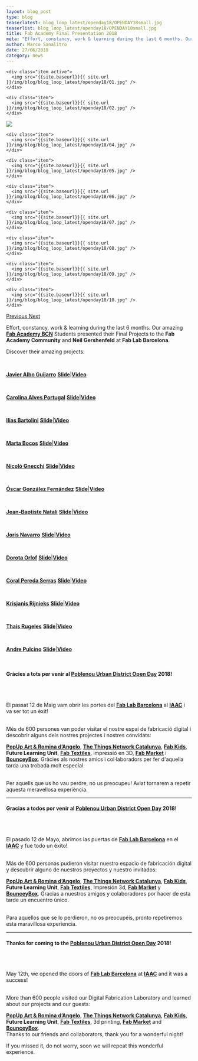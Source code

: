 ```yaml
---
layout: blog_post
type: blog
teaserlatest: blog_loop_latest/openday18/OPENDAY18small.jpg
teaserlist: blog_loop_latest/openday18/OPENDAY18small.jpg
title: Fab Academy Final Presentation 2018
meta: "Effort, constancy, work & learning during the last 6 months. Our Students presented their Final Projects to the Fab Academy Community and Neil Gershenfeld at Fab Lab Barcelona."
author: Marco Sanalitro
date: 27/06/2018 
category: news
---
```


<!--<img src= "http://www.fablabbcn.org/img/blog/blog_loop_latest/openday17/openday171.jpg" align="middle"> 
<br>



<!----- Image Slider ----------------------------- Image Slider -------------->


<div id="carousel-example-generic" class="carousel slide" data-ride="carousel">

<!--------------- Wrapper for slides --------------->

  <div class="carousel-inner" role="listbox">
   
    <div class="item active">
      <img src="{{site.baseurl}}{{ site.url }}/img/blog/blog_loop_latest/openday18/01.jpg" />
    </div>
    
    <div class="item">
      <img src="{{site.baseurl}}{{ site.url }}/img/blog/blog_loop_latest/openday18/02.jpg" />
    </div>

  <div class="item">
      <img src="{{site.baseurl}}{{ site.url }}/img/blog/blog_loop_latest/openday18/03.jpg" />
    </div>
    
    <div class="item">
      <img src="{{site.baseurl}}{{ site.url }}/img/blog/blog_loop_latest/openday18/04.jpg" />
    </div>
    
    <div class="item">
      <img src="{{site.baseurl}}{{ site.url }}/img/blog/blog_loop_latest/openday18/05.jpg" />
    </div>
    
    <div class="item">
      <img src="{{site.baseurl}}{{ site.url }}/img/blog/blog_loop_latest/openday18/06.jpg" />
    </div>
    
    <div class="item">
      <img src="{{site.baseurl}}{{ site.url }}/img/blog/blog_loop_latest/openday18/07.jpg" />
    </div>
    
    <div class="item">
      <img src="{{site.baseurl}}{{ site.url }}/img/blog/blog_loop_latest/openday18/08.jpg" />
    </div>
    
    <div class="item">
      <img src="{{site.baseurl}}{{ site.url }}/img/blog/blog_loop_latest/openday18/09.jpg" />
    </div>
    
    <div class="item">
      <img src="{{site.baseurl}}{{ site.url }}/img/blog/blog_loop_latest/openday18/10.jpg" />
    </div>
</div>

<!-------------------- Controls --------------------->

  <a class="left carousel-control" href="#carousel-example-generic" role="button" data-slide="prev">
    <span class="glyphicon glyphicon-chevron-left" aria-hidden="true"></span>
    <span class="sr-only">Previous</span>
  </a>
  <a class="right carousel-control" href="#carousel-example-generic" role="button" data-slide="next">
    <span class="glyphicon glyphicon-chevron-right" aria-hidden="true"></span>
    <span class="sr-only">Next</span>
  </a>
</div>


<p>Effort, constancy, work & learning during the last 6 months. Our amazing <strong><a href="http://fabacademy.org/2018/labs/barcelona/students/javier-alboguijarro/">Fab Academy BCN</a></strong> Students presented their Final Projects to the <strong>Fab Academy Community</strong> and <strong>Neil Gershenfeld</strong> at <strong>Fab Lab Barcelona</strong>.</p> 

<p>Discover their amazing projects:</p>
<br>
<p><strong><a href="http://fabacademy.org/2018/labs/barcelona/students/javier-alboguijarro/">Javier Albo Guijarro</a></strong> <strong><a href="http://fabacademy.org//2018/labs/barcelona/students/javier-alboguijarro/presentation.png">Slide</a></strong>|<strong><a href="http://fabacademy.org//2018/labs/barcelona/students/javier-alboguijarro/presentation.mp4">Video</a></strong></p>
<br>
<p><strong><a href="http://fabacademy.org/2018/labs/barcelona/students/carolina-alvesportugal/">Carolina Alves Portugal</a></strong> <strong><a href="http://fabacademy.org//2018/labs/barcelona/students/carolina-alvesportugal/presentation.png">Slide</a></strong>|<strong><a href="http://fabacademy.org//2018/labs/barcelona/students/carolina-alvesportugal/presentation.mp4">Video</a></strong></p>
<br>
<p><strong><a href="http://fabacademy.org/2018/labs/barcelona/students/ilias-bartolini/">Ilias Bartolini</a></strong> <strong><a href="http://fabacademy.org//2018/labs/barcelona/students/ilias-bartolini/presentation.png">Slide</a></strong>|<strong><a href="http://fabacademy.org//2018/labs/barcelona/students/ilias-bartolini/presentation.mp4">Video</a></strong></p>
<br>
<p><strong><a href="http://fabacademy.org/2018/labs/barcelona/students/marta-bocos/">Marta Bocos</a></strong> <strong><a href="http://fabacademy.org//2018/labs/barcelona/students/marta-bocos/presentation.png">Slide</a></strong>|<strong><a href="http://fabacademy.org//2018/labs/barcelona/students/marta-bocos/presentation.mp4">Video</a></strong></p>
<br>
<p><strong><a href="http://fabacademy.org/2018/labs/barcelona/students/nicolo-gnecchi/">Nicolò Gnecchi</a></strong> <strong><a href="http://fabacademy.org//2018/labs/barcelona/students/nicolo-gnecchi/presentation.png">Slide</a></strong>|<strong><a href="http://fabacademy.org//2018/labs/barcelona/students/nicolo-gnecchi/presentation.mp4">Video</a></strong></p>
<br>
<p><strong><a href="http://fabacademy.org/2018/labs/barcelona/students/oscar-gonzalezfernandez/">Óscar González Fernández</a></strong> <strong><a href="http://fabacademy.org//2018/labs/barcelona/students/oscar-gonzalezfernandez/presentation.png">Slide</a></strong>|<strong><a href="http://fabacademy.org//2018/labs/barcelona/students/oscar-gonzalezfernandez/presentation.mp4">Video</a></strong></p>
<br>
<p><strong><a href="http://fabacademy.org/2018/labs/barcelona/students/jeanbaptiste-natali/">Jean-Baptiste Natali</a></strong> <strong><a href="http://fabacademy.org//2018/labs/barcelona/students/jeanbaptiste-natali/presentation.png">Slide</a></strong>|<strong><a href="http://fabacademy.org//2018/labs/barcelona/students/jeanbaptiste-natali/presentation.mp4">Video</a></strong></p>
<br>
<p><strong><a href="http://fabacademy.org/2018/labs/barcelona/students/joris-navarro/">Joris Navarro</a></strong> <strong><a href="http://fabacademy.org//2018/labs/barcelona/students/joris-navarro/presentation.png">Slide</a></strong>|<strong><a href="http://fabacademy.org//2018/labs/barcelona/students/joris-navarro/presentation.mp4">Video</a></strong></p>
<br>
<p><strong><a href="http://fabacademy.org/2018/labs/barcelona/students/dorota-orlof/">Dorota Orlof</a></strong> <strong><a href="http://fabacademy.org//2018/labs/barcelona/students/dorota-orlof/presentation.png">Slide</a></strong>|<strong><a href="http://fabacademy.org//2018/labs/barcelona/students/dorota-orlof/presentation.mp4">Video</a></strong></p>
<br>
<p><strong><a href="http://fabacademy.org/2018/labs/barcelona/students/coral-peredaserras/">Coral Pereda Serras</a></strong> <strong><a href="http://fabacademy.org//2018/labs/barcelona/students/coral-peredaserras/presentation.png">Slide</a></strong>|<strong><a href="http://fabacademy.org//2018/labs/barcelona/students/coral-peredaserras/presentation.mp4">Video</a></strong></p>
<br>
<p><strong><a href="http://fabacademy.org/2018/labs/barcelona/students/krisjanis-rijnieks/">Krisjanis Rijnieks</a></strong> <strong><a href="http://fabacademy.org//2018/labs/barcelona/students/krisjanis-rijnieks/presentation.png">Slide</a></strong>|<strong><a href="http://fabacademy.org//2018/labs/barcelona/students/krisjanis-rijnieks/presentation.mp4">Video</a></strong></p>
<br>
<p><strong><a href="http://fabacademy.org/2018/labs/barcelona/students/thais-rugeles/">Thais Rugeles</a></strong> <strong><a href="http://fabacademy.org//2018/labs/barcelona/students/thais-rugeles/presentation.png">Slide</a></strong>|<strong><a href="http://fabacademy.org//2018/labs/falabdeusto/students/javier-vicente/presentation.mp4">Video</a></strong></p>
<br>
<p><strong><a href="http://fabacademy.org/2018/labs/barcelona/students/andreluis-pulcinodefreitas/">Andre Pulcino</a></strong> <strong><a href="http://fabacademy.org//2018/labs/barcelona/students/andreluis-pulcinodefreitas/presentation.png">Slide</a></strong>|<strong><a href="http://fabacademy.org//2018/labs/barcelona/students/andreluis-pulcinodefreitas/presentation.mp4">Video</a></strong></p>
<br>




<p><h4>Gràcies a tots per venir al <strong><a href="http://www.poblenouurbandistrict.com">Poblenou Urban District Open Day</a></strong> 2018!</h4><br><br>

El passat 12 de Maig vam obrir les portes del <strong><a href="http://fablabbcn.org/">Fab Lab Barcelona</a></strong> al <strong><a href="https://iaac.net/">IAAC</a></strong> i va ser tot un èxit!<br><br>

Més de 600 persones van poder visitar el nostre espai de fabricació digital i descobrir alguns dels nostres projectes i nostres convidats: 

<strong><a href="http://www.popupart.es/2018/05/08/popup-art-presenta-modo-subjuntivo-en-el-open-day-de-poblenou/">PopUp Art & Romina d’Angelo</a></strong>, <strong><a href="https://www.thethingsnetwork.org/community/barcelona/">The Things Network Catalunya</a></strong>, <strong><a href="http://kids.fablabbcn.org/">Fab Kids</a></strong>, <strong>Future Learning Unit</strong>, <strong><a href="http://fabtextiles.org/">Fab Textiles</a></strong>, impressió en 3D, <strong><a href="http://market.fablabs.io/">Fab Market</a></strong> i <strong><a href="https://www.facebook.com/bounceybox/">BounceyBox</a></strong>. Gràcies als nostres amics i col·laboradors per fer d'aquella tarda una trobada molt especial.<br><br></p>

<p>Per aquells que us ho vau perdre, no us preocupeu! Aviat tornarem a repetir aquesta meravellosa experiència.<br></p>

______

<p><h4>Gracias a todos por venir al <strong><a href="http://www.poblenouurbandistrict.com">Poblenou Urban District Open Day</a></strong> 2018!</h4><br><br>

El pasado 12 de Mayo, abrimos las puertas de <strong><a href="http://fablabbcn.org/">Fab Lab Barcelona</a></strong> en el <strong><a href="https://iaac.net/">IAAC</a></strong> y fue todo un éxito!<br><br>

Más de 600 personas pudieron visitar nuestro espacio de fabricación digital y descubrir alguno de nuestros proyectos y nuestro invitados: 

<strong><a href="http://www.popupart.es/2018/05/08/popup-art-presenta-modo-subjuntivo-en-el-open-day-de-poblenou/">PopUp Art & Romina d’Angelo</a></strong>, <strong><a href="https://www.thethingsnetwork.org/community/barcelona/">The Things Network Catalunya</a></strong>, <strong><a href="http://kids.fablabbcn.org/">Fab Kids</a></strong>, <strong>Future Learning Unit</strong>, <strong><a href="http://fabtextiles.org/">Fab Textiles</a></strong>, Impresión 3d, <strong><a href="http://market.fablabs.io/">Fab Market</a></strong> y <strong><a href="https://www.facebook.com/bounceybox/">BounceyBox</a></strong>. Gracias a nuestros amigos y colaboradores por hacer de esta tarde un encuentro único.<br><br></p>

<p>Para aquellos que se lo perdieron, no os preocupéis, pronto repetiremos esta maravillosa experiencia.<br></p>

______


<p><h4>Thanks for coming to the <strong><a href="http://www.poblenouurbandistrict.com">Poblenou Urban District Open Day</a></strong> 2018!</h4><br><br>

May 12th, we opened the doors of <strong><a href="http://fablabbcn.org/">Fab Lab Barcelona</a></strong> at <strong><a href="https://iaac.net/">IAAC</a></strong> and it was a success!<br><br>

More than 600 people visited our Digital Fabrication Laboratory and learned about our projects and our guests:

<strong><a href="http://www.popupart.es/2018/05/08/popup-art-presenta-modo-subjuntivo-en-el-open-day-de-poblenou/">PopUp Art & Romina d’Angelo</a></strong>, <strong><a href="https://www.thethingsnetwork.org/community/barcelona/">The Things Network Catalunya</a></strong>, <strong><a href="http://kids.fablabbcn.org/">Fab Kids</a></strong>, <strong>Future Learning Unit</strong>, <strong><a href="http://fabtextiles.org/">Fab Textiles</a></strong>, 3d printing, <strong><a href="http://market.fablabs.io/">Fab Market</a></strong> and <strong><a href="https://www.facebook.com/bounceybox/">BounceyBox</a></strong>.<br> 
Thanks to our friends and collaborators, thank you for a wonderful night!<br></p>

<p>If you missed it, do not worry, soon we will repeat this wonderful experience.<br></p>


